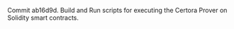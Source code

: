 Commit ab16d9d.                    Build and Run scripts for executing the Certora Prover on Solidity smart contracts.